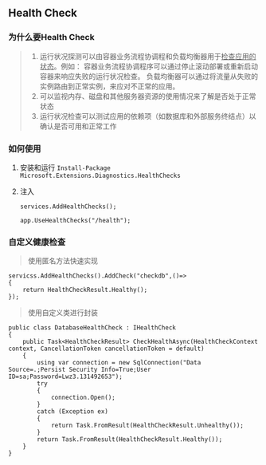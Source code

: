 ## Health Check



### 为什么要Health Check

> 1. 运行状况探测可以由容器业务流程协调程和负载均衡器用于<u>检查应用的状态</u>。例如： 容器业务流程协调程序可以通过停止滚动部署或重新启动容器来响应失败的运行状况检查。   负载均衡器可以通过将流量从失败的实例路由到正常实例，来应对不正常的应用。 
> 2. 可以监视内存、磁盘和其他服务器资源的使用情况来了解是否处于正常状态
> 3. 运行状况检查可以测试应用的依赖项（如数据库和外部服务终结点）以确认是否可用和正常工作

### 如何使用

1. 安装和运行
   `Install-Package Microsoft.Extensions.Diagnostics.HealthChecks`

2. 注入

   ` services.AddHealthChecks(); `

   `app.UseHealthChecks("/health");`

### 自定义健康检查
> 使用匿名方法快速实现
```
servicss.AddHealthChecks().AddCheck("checkdb",()=>
{ 
	return HealthCheckResult.Healthy(); 
});
```

> 使用自定义类进行封装
```
public class DatabaseHealthCheck : IHealthCheck
{
	public Task<HealthCheckResult> CheckHealthAsync(HealthCheckContext context, CancellationToken cancellationToken = default)
    {
    	using var connection = new SqlConnection("Data Source=.;Persist Security Info=True;User ID=sa;Password=Lwz3.131492653");
        try
        {
        	connection.Open();
		}
        catch (Exception ex)
        {
        	return Task.FromResult(HealthCheckResult.Unhealthy());
        }
        return Task.FromResult(HealthCheckResult.Healthy());
	}
}
```



